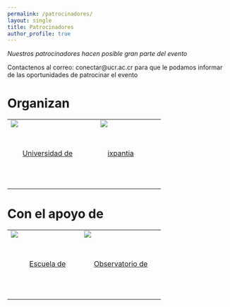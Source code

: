 ```yaml
---
permalink: /patrocinadores/
layout: single
title: Patrocinadores
author_profile: true
---
```


*Nuestros patrocinadores hacen posible gran parte del evento*

<p>Contactenos al correo: conectar@ucr.ac.cr para que le podamos informar de las oportunidades de patrocinar el evento</p>

<!-- <table>
  <tr> <td> </td> <td>  </td>  <td>  </td> </tr>
  <tr> <td> </td> <td>  </td>  <td>  </td> </tr>
</table> -->
  
# Organizan   

<table>
  <tr> <td>     <a href="https://www.ucr.ac.cr" style="display: block;width: 150px;height: 150px;text-align: center;vertical-align: middle;line-height: 150px" itemprop="url" target="_blank">
      <img src="https://www.conectar2019.org/img/ucr.jpeg" alt="Universidad de Costa Rica" style="max-width: 100%;position: relative;top: -1px;" itemprop="image">
    </a> </td> <td> <a href="https://www.ixpantia.com" style="display: block;width: 150px;height: 150px;text-align: center;vertical-align: middle;line-height: 150px"  itemprop="url" target="_blank">
      <img src="https://www.conectar2019.org/img/ixpantia.png" alt="ixpantia" style="max-width: 100%;position: relative;top: -1px;" itemprop="image"> </a> </td> <td>  </td> </tr>
</table>

# Con el apoyo de 

<table>
  <tr> <td> <a href="http://estadistica.ucr.ac.cr/index.php/es/" style="display: block;width: 150px;height: 150px;text-align: center;vertical-align: middle;line-height: 150px" itemprop="url" target="_blank">
      <img src="https://www.conectar2019.org/img/EES-escuela-estadistica-horizontal.png" alt="Escuela de Estadística" style="max-width: 100%;position: relative;top: -1px;"  itemprop="image">
    </a> </td> <td> <a href="http://www.odd.ucr.ac.cr" style="display: block;width: 150px;height: 150px;text-align: center;vertical-align: middle;line-height: 150px" itemprop="url" target="_blank">
      <img src="https://www.conectar2019.org/img/logo_odd.png" alt="Observatorio de Desarrollo" style="max-width: 100%;position: relative;top: -1px;"  itemprop="image"> </a> </td>  <td></td></tr>
</table>

  
